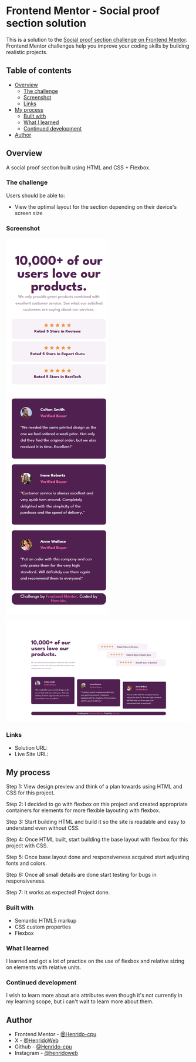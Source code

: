 # Frontend Mentor - Social proof section solution

This is a solution to the [Social proof section challenge on Frontend Mentor](https://www.frontendmentor.io/challenges/social-proof-section-6e0qTv_bA). Frontend Mentor challenges help you improve your coding skills by building realistic projects. 

## Table of contents

- [Overview](#overview)
  - [The challenge](#the-challenge)
  - [Screenshot](#screenshot)
  - [Links](#links)
- [My process](#my-process)
  - [Built with](#built-with)
  - [What I learned](#what-i-learned)
  - [Continued development](#continued-development)
- [Author](#author)



## Overview

A social proof section built using HTML and CSS + Flexbox.


### The challenge

Users should be able to:

- View the optimal layout for the section depending on their device's screen size


### Screenshot

![](images/henrido-cpu.github.io_social-proof-section_%20(1).png)

![](images/127.0.0.1_5500_index.html%20(2).png)

### Links

- Solution URL: [](https://github.com/Henrido-cpu/social-proof-section)
- Live Site URL: [](https://henrido-cpu.github.io/social-proof-section/)



## My process

Step 1: View design preview and think of a plan towards using HTML and CSS for this project. 

Step 2: I decided to go with flexbox on this project and created appropriate containers for elements for more flexible layouting with flexbox.

Step 3: Start building HTML and build it so the site is readable and easy to understand even without CSS.

Step 4: Once HTML built, start building the base layout with flexbox for this project with CSS. 

Step 5: Once base layout done and responsiveness acquired start adjusting fonts and colors. 

Step 6: Once all small details are done start testing for bugs in responsiveness.

Step 7: It works as expected! Project done.



### Built with

- Semantic HTML5 markup
- CSS custom properties
- Flexbox



### What I learned

I learned and got a lot of practice on the use of flexbox and relative sizing on elements with relative units.



### Continued development

I wish to learn more about aria attributes even though it's not currently in my learning scope, but i can't wait to learn more about them.



## Author

- Frontend Mentor - [@Henrido-cpu](https://www.frontendmentor.io/profile/Henrido-cpu)
- X - [@HenridoWeb](https://x.com/HenridoWeb)
- Github - [@Henrido-cpu](https://github.com/Henrido-cpu)
- Instagram - [@henridoweb](https://www.instagram.com/henridoweb/)

